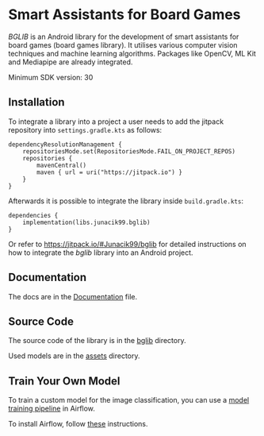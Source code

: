 # Smart Assistants for Board Games
*BGLIB* is an Android library for the development of smart assistants
for board games (board games library). It utilises various computer
vision techniques and machine learning algorithms. Packages like OpenCV,
ML Kit and Mediapipe are already integrated.

Minimum SDK version: 30

## Installation
To integrate a library into a project a user needs to add the jitpack
repository into `settings.gradle.kts` as follows:

    dependencyResolutionManagement {
        repositoriesMode.set(RepositoriesMode.FAIL_ON_PROJECT_REPOS)
        repositories {
            mavenCentral()
            maven { url = uri("https://jitpack.io") }
        }
    }

Afterwards it is possible to integrate the library inside
`build.gradle.kts`:

    dependencies {
        implementation(libs.junacik99.bglib)
    }

Or refer to <https://jitpack.io/#Junacik99/bglib> for detailed
instructions on how to integrate the *bglib* library into an Android
project.

## Documentation
The docs are in the [Documentation](./documentation.md) file.

## Source Code
The source code of the library is in the [bglib](./bglib/) directory.

Used models are in the [assets](./app/src/main/assets/) directory.

## Train Your Own Model
To train a custom model for the image classification, you can use a [model training pipeline](https://github.com/Junacik99/airflow-model-pipeline) in Airflow.

To install Airflow, follow [these](https://airflow.apache.org/docs/apache-airflow/stable/installation/index.html) instructions.
